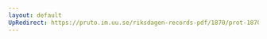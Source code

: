 ```yaml
---
layout: default
UpRedirect: https://pruto.im.uu.se/riksdagen-records-pdf/1870/prot-1870--fk--302.pdf
---
```

